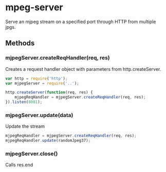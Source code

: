 # mpeg-server

Serve an mjpeg stream on a specified port through HTTP from multiple jpgs.

## Methods

### mjpegServer.createReqHandler(req, res)

Creates a request handler object with parameters from http.createServer.

``` javascript
var http = require('http');
var mjpegServer = require('..');

http.createServer(function(req, res) {
	mjpegReqHandler = mjpegServer.createReqHandler(req, res);
}).listen(8081);
```

### mjpegServer.update(data)

Update the stream

``` javascript
mjpegReqHandler = mjpegServer.createReqHandler(req, res);
mjpegReqHandler.update(randomJpeg37);
```

### mjpegServer.close()

Calls res.end
